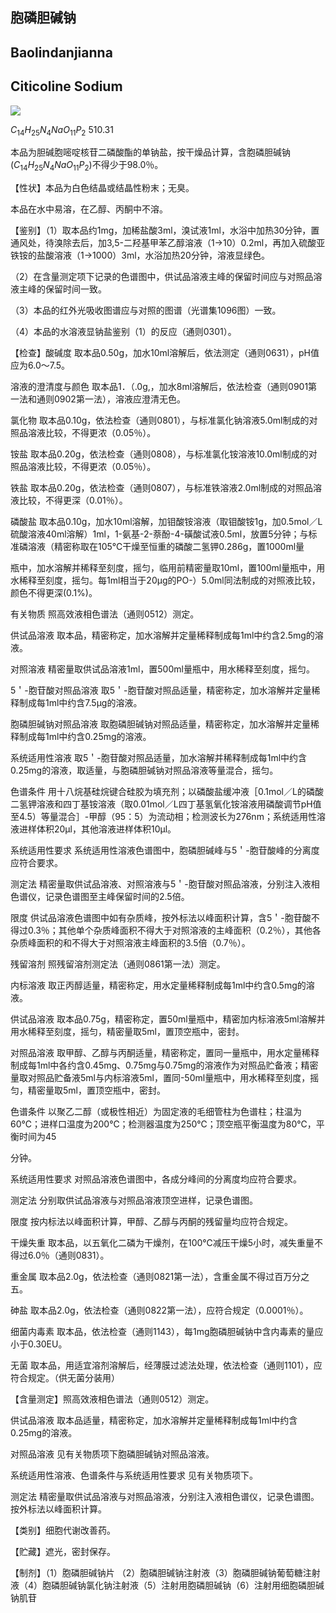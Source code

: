 ## 胞磷胆碱钠

## Baolindanjianna

## Citicoline Sodium

<!-- NH2 H _ { 3 } C - N ^ { \downarrow + } - C H _ { 2 } C H _ { 2 } O - P ^ { 0 } \\ C H _ { 3 } N H _ { 2 } 0 N ÓNa H R H OH OH  -->
![](https://web-api.textin.com/ocr_image/external/afc725820d8b3ab8.jpg)

$C_{14}H_{25}N_{4}NaO_{11}P_{2}$ 510.31

本品为胆碱胞嘧啶核苷二磷酸酯的单钠盐，按干燥品计算，含胞磷胆碱钠$(C_{14}H_{25}N_{4}NaO_{11}P_{2})$不得少于98.0％。

【性状】本品为白色结晶或结晶性粉末；无臭。

本品在水中易溶，在乙醇、丙酮中不溶。

【鉴别】（1）取本品约1mg，加稀盐酸3ml，溴试液1ml，水浴中加热30分钟，置通风处，待溴除去后，加3,5-二羟基甲苯乙醇溶液（1→10）0.2ml，再加入硫酸亚铁铵的盐酸溶液（1→1000）3ml，水浴加热20分钟，溶液显绿色。

（2）在含量测定项下记录的色谱图中，供试品溶液主峰的保留时间应与对照品溶液主峰的保留时间一致。

（3）本品的红外光吸收图谱应与对照的图谱（光谱集1096图）一致。

（4）本品的水溶液显钠盐鉴别（1）的反应（通则0301）。

【检查】酸碱度 取本品0.50g，加水10ml溶解后，依法测定（通则0631），pH值应为6.0～7.5。

溶液的澄清度与颜色 取本品1．（.0g,，加水8ml溶解后，依法检查（通则0901第一法和通则0902第一法），溶液应澄清无色。

氯化物 取本品0.10g，依法检查（通则0801），与标准氯化钠溶液5.0ml制成的对照品溶液比较，不得更浓（0.05％）。

铵盐 取本品0.20g，依法检查（通则0808），与标准氯化铵溶液10.0ml制成的对照品溶液比较，不得更浓（0.05％）。

铁盐 取本品0.20g，依法检查（通则0807），与标准铁溶液2.0ml制成的对照品溶液比较，不得更深（0.01％）。

磷酸盐 取本品0.10g，加水10ml溶解，加钼酸铵溶液（取钼酸铵1g，加0.5mol／L硫酸溶液40ml溶解）1ml，1-氨基-2-萘酚-4-磺酸试液0.5ml，放置5分钟；与标准磷溶液（精密称取在105℃干燥至恒重的磷酸二氢钾0.286g，置1000ml量

瓶中，加水溶解并稀释至刻度，摇匀，临用前精密量取10ml，置100ml量瓶中，用水稀释至刻度，摇匀。每1ml相当于20μg的PO-）5.0ml同法制成的对照液比较，颜色不得更深(0.1%)。

有关物质 照高效液相色谱法（通则0512）测定。

供试品溶液 取本品，精密称定，加水溶解并定量稀释制成每1ml中约含2.5mg的溶液。

对照溶液 精密量取供试品溶液1ml，置500ml量瓶中，用水稀释至刻度，摇匀。

5＇-胞苷酸对照品溶液 取5＇-胞苷酸对照品适量，精密称定，加水溶解并定量稀释制成每1ml中约含7.5μg的溶液。

胞磷胆碱钠对照品溶液 取胞磷胆碱钠对照品适量，精密称定，加水溶解并定量稀释制成每1ml中约含0.25mg的溶液。

系统适用性溶液 取5＇-胞苷酸对照品适量，加水溶解并稀释制成每1ml中约含0.25mg的溶液，取适量，与胞磷胆碱钠对照品溶液等量混合，摇匀。

色谱条件 用十八烷基硅烷键合硅胶为填充剂；以磷酸盐缓冲液［0.1mol／L的磷酸二氢钾溶液和四丁基铵溶液（取0.01mol／L四丁基氢氧化铵溶液用磷酸调节pH值至4.5）等量混合］-甲醇（95：5）为流动相；检测波长为276nm；系统适用性溶液进样体积20μl，其他溶液进样体积10μl。

系统适用性要求 系统适用性溶液色谱图中，胞磷胆碱峰与5＇-胞苷酸峰的分离度应符合要求。

测定法 精密量取供试品溶液、对照溶液与5＇-胞苷酸对照品溶液，分别注入液相色谱仪，记录色谱图至主峰保留时间的2.5倍。

限度 供试品溶液色谱图中如有杂质峰，按外标法以峰面积计算，含5＇-胞苷酸不得过0.3％；其他单个杂质峰面积不得大于对照溶液的主峰面积（0.2％），其他各杂质峰面积的和不得大于对照溶液主峰面积的3.5倍（0.7％）。

残留溶剂 照残留溶剂测定法（通则0861第一法）测定。

内标溶液 取正丙醇适量，精密称定，用水定量稀释制成每1ml中约含0.5mg的溶液。

供试品溶液 取本品0.75g，精密称定，置50ml量瓶中，精密加内标溶液5ml溶解并用水稀释至刻度，摇匀，精密量取5ml，置顶空瓶中，密封。

对照品溶液 取甲醇、乙醇与丙酮适量，精密称定，置同一量瓶中，用水定量稀释制成每1ml中各约含0.45mg、0.75mg与0.75mg的溶液作为对照品贮备液；精密量取对照品贮备液5ml与内标溶液5ml，置同-50ml量瓶中，用水稀释至刻度，摇匀，精密量取5ml，置顶空瓶中，密封。

色谱条件 以聚乙二醇（或极性相近）为固定液的毛细管柱为色谱柱；柱温为60℃；进样口温度为200℃；检测器温度为250℃；顶空瓶平衡温度为80℃，平衡时间为45

分钟。

系统适用性要求 对照品溶液色谱图中，各成分峰间的分离度均应符合要求。

测定法 分别取供试品溶液与对照品溶液顶空进样，记录色谱图。

限度 按内标法以峰面积计算，甲醇、乙醇与丙酮的残留量均应符合规定。

干燥失重 取本品，以五氧化二磷为干燥剂，在100℃减压干燥5小时，减失重量不得过6.0％（通则0831）。

重金属 取本品2.0g，依法检查（通则0821第一法），含重金属不得过百万分之五。

砷盐 取本品2.0g，依法检查（通则0822第一法），应符合规定（0.0001％）。

细菌内毒素 取本品，依法检查（通则1143），每1mg胞磷胆碱钠中含内毒素的量应小于0.30EU。

无菌 取本品，用适宜溶剂溶解后，经薄膜过滤法处理，依法检查（通则1101），应符合规定。（供无菌分装用）

【含量测定】照高效液相色谱法（通则0512）测定。

供试品溶液 取本品适量，精密称定，加水溶解并定量稀释制成每1ml中约含0.25mg的溶液。

对照品溶液 见有关物质项下胞磷胆碱钠对照品溶液。

系统适用性溶液、色谱条件与系统适用性要求 见有关物质项下。

测定法 精密量取供试品溶液与对照品溶液，分别注入液相色谱仪，记录色谱图。按外标法以峰面积计算。

【类别】细胞代谢改善药。

【贮藏】遮光，密封保存。

【制剂】（1）胞磷胆碱钠片 （2）胞磷胆碱钠注射液（3）胞磷胆碱钠葡萄糖注射液（4）胞磷胆碱钠氯化钠注射液（5）注射用胞磷胆碱钠（6）注射用细胞磷胆碱钠肌苷